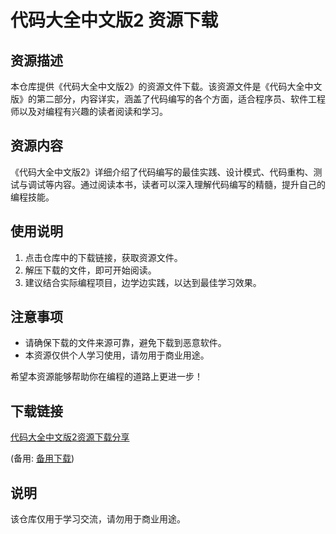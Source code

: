 # 代码大全中文版2 资源下载

## 资源描述

本仓库提供《代码大全中文版2》的资源文件下载。该资源文件是《代码大全中文版》的第二部分，内容详实，涵盖了代码编写的各个方面，适合程序员、软件工程师以及对编程有兴趣的读者阅读和学习。

## 资源内容

《代码大全中文版2》详细介绍了代码编写的最佳实践、设计模式、代码重构、测试与调试等内容。通过阅读本书，读者可以深入理解代码编写的精髓，提升自己的编程技能。

## 使用说明

1. 点击仓库中的下载链接，获取资源文件。
2. 解压下载的文件，即可开始阅读。
3. 建议结合实际编程项目，边学边实践，以达到最佳学习效果。

## 注意事项

- 请确保下载的文件来源可靠，避免下载到恶意软件。
- 本资源仅供个人学习使用，请勿用于商业用途。

希望本资源能够帮助你在编程的道路上更进一步！

## 下载链接
[代码大全中文版2资源下载分享](https://pan.quark.cn/s/6cd06e9f14a9) 

(备用: [备用下载](https://pan.baidu.com/s/1ZxZOIhOkd5Qvp1Q8IU_BvA?pwd=1234))

## 说明

该仓库仅用于学习交流，请勿用于商业用途。
